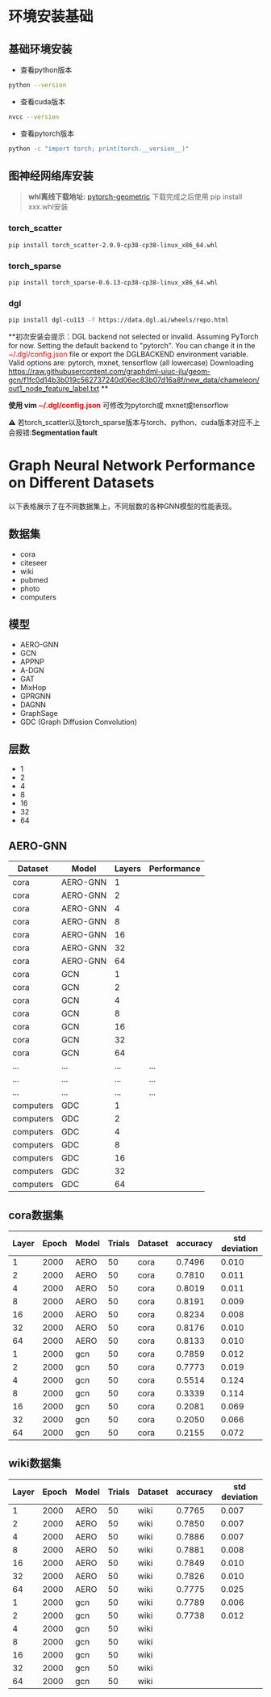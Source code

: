 # 环境安装基础

## 基础环境安装

- 查看python版本

```bash
python --version
```

- 查看cuda版本

```bash
nvcc --version
```

- 查看pytorch版本

```bash
python -c "import torch; print(torch.__version__)"
```

## 图神经网络库安装

> **whl离线下载地址:** [pytorch-geometric](https://pytorch-geometric.com/whl/)
> 下载完成之后使用 pip install xxx.whl安装

### torch_scatter

```bash 
pip install torch_scatter-2.0.9-cp38-cp38-linux_x86_64.whl
```

### torch_sparse

```bash 
pip install torch_sparse-0.6.13-cp38-cp38-linux_x86_64.whl
```

### dgl

```bash
pip install dgl-cu113 -f https://data.dgl.ai/wheels/repo.html
```

**初次安装会提示：DGL backend not selected or invalid. Assuming PyTorch for now.
Setting the default backend to "pytorch". You can change it in the <span style="color:red;">~/.dgl/config.json</span>
file or export the DGLBACKEND environment variable. Valid options are: pytorch, mxnet, tensorflow (all lowercase)
Downloading https://raw.githubusercontent.com/graphdml-uiuc-jlu/geom-gcn/f1fc0d14b3b019c562737240d06ec83b07d16a8f/new_data/chameleon/out1_node_feature_label.txt
**

**使用 vim <span style="color:red;">~/.dgl/config.json</span>** 可修改为pytorch或 mxnet或tensorflow

**⚠️** 若torch_scatter以及torch_sparse版本与torch、python、cuda版本对应不上会报错:**Segmentation fault**

# Graph Neural Network Performance on Different Datasets

以下表格展示了在不同数据集上，不同层数的各种GNN模型的性能表现。

## 数据集

- cora
- citeseer
- wiki
- pubmed
- photo
- computers

## 模型

- AERO-GNN
- GCN
- APPNP
- A-DGN
- GAT
- MixHop
- GPRGNN
- DAGNN
- GraphSage
- GDC (Graph Diffusion Convolution)

## 层数

- 1
- 2
- 4
- 8
- 16
- 32
- 64

## AERO-GNN

| Dataset   | Model    | Layers | Performance |
|-----------|----------|--------|-------------|
| cora      | AERO-GNN | 1      |             |
| cora      | AERO-GNN | 2      |             |
| cora      | AERO-GNN | 4      |             |
| cora      | AERO-GNN | 8      |             |
| cora      | AERO-GNN | 16     |             |
| cora      | AERO-GNN | 32     |             |
| cora      | AERO-GNN | 64     |             |
| cora      | GCN      | 1      |             |
| cora      | GCN      | 2      |             |
| cora      | GCN      | 4      |             |
| cora      | GCN      | 8      |             |
| cora      | GCN      | 16     |             |
| cora      | GCN      | 32     |             |
| cora      | GCN      | 64     |             |
| ...       | ...      | ...    | ...         |
| ...       | ...      | ...    | ...         |
| ...       | ...      | ...    | ...         |
| computers | GDC      | 1      |             |
| computers | GDC      | 2      |             |
| computers | GDC      | 4      |             |
| computers | GDC      | 8      |             |
| computers | GDC      | 16     |             |
| computers | GDC      | 32     |             |
| computers | GDC      | 64     |             |

## cora数据集

| Layer | Epoch | Model | Trials | Dataset | accuracy | std deviation |
|-------|-------|-------|--------|---------|----------|---------------|
| 1     | 2000  | AERO  | 50     | cora    | 0.7496   | 0.010         |
| 2     | 2000  | AERO  | 50     | cora    | 0.7810   | 0.011         |
| 4     | 2000  | AERO  | 50     | cora    | 0.8019   | 0.011         |
| 8     | 2000  | AERO  | 50     | cora    | 0.8191   | 0.009         |
| 16    | 2000  | AERO  | 50     | cora    | 0.8234   | 0.008         |
| 32    | 2000  | AERO  | 50     | cora    | 0.8176   | 0.010         |
| 64    | 2000  | AERO  | 50     | cora    | 0.8133   | 0.010         |
| 1     | 2000  | gcn   | 50     | cora    | 0.7859   | 0.012         |
| 2     | 2000  | gcn   | 50     | cora    | 0.7773   | 0.019         |
| 4     | 2000  | gcn   | 50     | cora    | 0.5514   | 0.124         |
| 8     | 2000  | gcn   | 50     | cora    | 0.3339   | 0.114         |
| 16    | 2000  | gcn   | 50     | cora    | 0.2081   | 0.069         |
| 32    | 2000  | gcn   | 50     | cora    | 0.2050   | 0.066         |
| 64    | 2000  | gcn   | 50     | cora    | 0.2155   | 0.072         |

## wiki数据集

| Layer | Epoch | Model | Trials | Dataset | accuracy | std deviation |
|-------|-------|-------|--------|---------|----------|---------------|
| 1     | 2000  | AERO  | 50     | wiki    | 0.7765   | 0.007         |
| 2     | 2000  | AERO  | 50     | wiki    | 0.7850   | 0.007         |
| 4     | 2000  | AERO  | 50     | wiki    | 0.7886   | 0.007         |
| 8     | 2000  | AERO  | 50     | wiki    | 0.7881   | 0.008         |
| 16    | 2000  | AERO  | 50     | wiki    | 0.7849   | 0.010         |
| 32    | 2000  | AERO  | 50     | wiki    | 0.7826   | 0.010         |
| 64    | 2000  | AERO  | 50     | wiki    | 0.7775   | 0.025         |
| 1     | 2000  | gcn   | 50     | wiki    | 0.7789   | 0.006         |
| 2     | 2000  | gcn   | 50     | wiki    | 0.7738   | 0.012         |
| 4     | 2000  | gcn   | 50     | wiki    |          |
| 8     | 2000  | gcn   | 50     | wiki    |          |               |
| 16    | 2000  | gcn   | 50     | wiki    |          |               |
| 32    | 2000  | gcn   | 50     | wiki    |          |
| 64    | 2000  | gcn   | 50     | wiki    |          |               |
